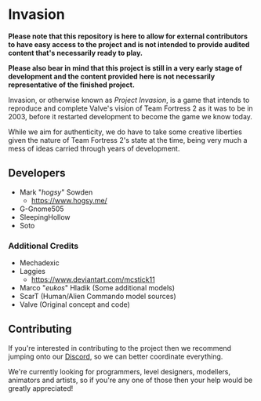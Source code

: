# Invasion

**Please note that this repository is here to allow for external contributors
to have easy access to the project and is not intended to provide audited content 
that's necessarily ready to play.**

**Please also bear in mind that this project is still in a very early stage of 
development and the content provided here is not necessarily representative of 
the finished project.**

Invasion, or otherwise known as _Project Invasion_, is a game that intends to reproduce and complete Valve's vision of Team Fortress 2 as it was to be in 2003, before it restarted development to become the game we know today.

While we aim for authenticity, we do have to take some creative liberties given the nature of Team Fortress 2's state at the time, being very much a mess of ideas carried through years of development.

## Developers
- Mark "_hogsy_" Sowden
	+ https://www.hogsy.me/
- G-Gnome505
- SleepingHollow
- Soto

### Additional Credits
- Mechadexic
- Laggies
	+ https://www.deviantart.com/mcstick11
- Marco "_eukos_" Hladik (Some additional models)
- ScarT (Human/Alien Commando model sources)
- Valve (Original concept and code)

## Contributing

If you're interested in contributing to the project then we recommend jumping onto our [Discord](https://discord.gg/EdmwgVk), so we can better coordinate everything.

We're currently looking for programmers, level designers, modellers, animators and artists, so if you're any one of those then your help would be greatly appreciated!
